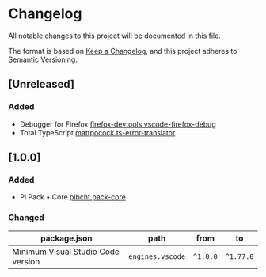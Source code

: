 # Changelog

All notable changes to this project will be documented in this file.

The format is based on [Keep a Changelog](https://keepachangelog.com/en/1.0.0/),
and this project adheres to [Semantic Versioning](https://semver.org/spec/v2.0.0.html).

## [Unreleased]

### Added

- Debugger for Firefox [firefox-devtools.vscode-firefox-debug](https://marketplace.visualstudio.com/items?itemName=firefox-devtools.vscode-firefox-debug)
- Total TypeScript [mattpocock.ts-error-translator](https://marketplace.visualstudio.com/items?itemName=mattpocock.ts-error-translator)

## [1.0.0]

### Added

- Pi Pack • Core [pibcht.pack-core](https://marketplace.visualstudio.com/items?itemName=pibcht.pack-core)

### Changed

| package.json                       | path             | from     | to        |
|------------------------------------|------------------|----------|-----------|
| Minimum Visual Studio Code version | `engines.vscode` | `^1.0.0` | `^1.77.0` |
